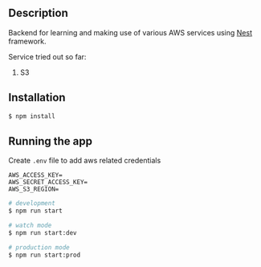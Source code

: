 ## Description

Backend for learning and making use of various AWS services using [Nest](https://github.com/nestjs/nest) framework.

Service tried out so far:

1. S3

## Installation

```bash
$ npm install
```

## Running the app

Create `.env` file to add aws related credentials

```
AWS_ACCESS_KEY=
AWS_SECRET_ACCESS_KEY=
AWS_S3_REGION=
```

```bash
# development
$ npm run start

# watch mode
$ npm run start:dev

# production mode
$ npm run start:prod
```
